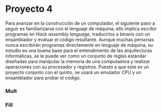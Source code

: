 # Proyecto 4
Para avanzar en la construcción de un computador, el siguiente paso a seguir es familiarizarse con el lenguaje de máquina; ello implica escribir programas en *Hack assembly language*, traducirlos a binario con un ensamblador y evaluar el código resultante. Aunque muchas personas nunca escribirán programas directamente en lenguaje de máquina, su estudio es una buena base para el entendimiento de las arquitecturas informáticas, se le puede ver como un conjunto de reglas estándar diseñadas para manipular la memoria de una computadora y realizar operaciones con su procesador y registros.  Puesto a que este es un proyecto conjunto con el quinto, se usará un emulador CPU y un ensamblador para probar el código.

### Mult


### Fill
